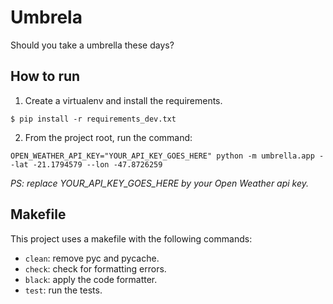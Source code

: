 # Umbrela
Should you take a umbrella these days?


## How to run

1. Create a virtualenv and install the requirements.

```
$ pip install -r requirements_dev.txt
```

2. From the project root, run the command:

```
OPEN_WEATHER_API_KEY="YOUR_API_KEY_GOES_HERE" python -m umbrella.app --lat -21.1794579 --lon -47.8726259
```

*PS: replace YOUR_API_KEY_GOES_HERE by your Open Weather api key.*


## Makefile
This project uses a makefile with the following commands:

* `clean`: remove pyc and pycache.
* `check`: check for formatting errors.
* `black`: apply the code formatter.
* `test`: run the tests.